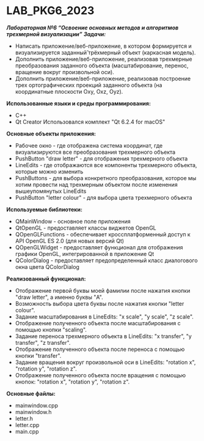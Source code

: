# LAB_PKG6_2023
*****Лабораторная №6 “Освоение основных методов и алгоритмов трехмерной визуализации”**** 
****Задачи:*****
+ Написать приложение/веб-приложение, в котором формируется и визуализируется заданный̆ трёхмерный объект (каркасная модель). 
+ Дополнить приложение/веб-приложение, реализовав трехмерные преобразования заданного объекта (масштабирование, перенос, вращение вокруг произвольной оси).
+ Дополнить приложение/веб-приложение, реализовав построение трех ортографических проекций заданного объекта (на координатные плоскости Oxy, Oxz, Oyz). 
 
****Использованные языки и среды программирования:**** 
+ C++ 
+ Qt Creator Использовался комплект "Qt 6.2.4 for macOS" 
 
****Основные объекты приложения:****
+ Рабочее окно - где отображена система координат, где визуализируются все преобразования трехмерного объекта
+ PushButton "draw letter" - для отображения трехмерного объекта
+ LineEdits - где отображаются все компоненты трехмерного объекта, которые можно изменить
+ PushButtons - для выбора конкретного преобразования, которое мы хотим провести над трехмерным объектом после изменения вышеупомянутых LineEdits
+ PushButton  "letter colour" - для выбора цвета трехмерного объекта 
 
****Используемые библиотеки:**** 
+ QMainWindow - основное поле приложения
+ QtOpenGL - предоставляет классы виджетов OpenGL
+ QOpenGLFunctions - обеспечивает кроссплатформенный доступ к API OpenGL ES 2.0 (для новых версий Qt)
+ QOpenGLWidget - предоставляет функционал для отображения графики OpenGL, интегрированной в приложение Qt
+ QColorDialog - предоставляет предопределенный класс диалогового окна цвета QColorDialog 
 
****Реализованный функционал:****
+ Отображение первой буквы моей фамилии после нажатия кнопки "draw letter", а именно буквы "A". 
+ Возможность выбора цвета буквы после нажатия кнопки "letter colour". 
+ Задание масштабирования в LineEdits: "x scale", "y scale", "z scale". 
+ Отображение полученного объекта после масштабирования с помощью кнопки "scaling". 
+ Задание переноса трехмерного объекта в LineEdits: "x transfer", "y transfer", "z transfer". 
+ Отображение полученного объекта после переноса с помощью кнопки "transfer". 
+ Задание вращения вокруг произвольной оси в LineEdits: "rotation x", "rotation y", "rotation z". 
+ Отображение полученного объекта после вращения с помощью кнопок: "rotation x", "rotation y", "rotation z". 
 
****Основные файлы:****
+ mainwindow.cpp 
+ mainwindow.h 
+ letter.h 
+ letter.cpp 
+ main.cpp 
 
